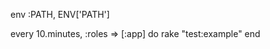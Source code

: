 <!-- post: 2013-01-20-whenever_target-your-web-server(s) -->


env :PATH, ENV['PATH']

every 10.minutes, :roles => [:app] do
  rake "test:example"
end
